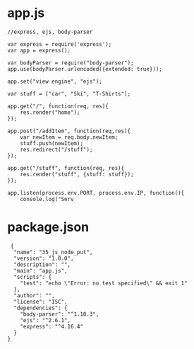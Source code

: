 # app.js

    //express, ejs, body-parser

    var express = require('express');
    var app = express();

    var bodyParser = require("body-parser");
    app.use(bodyParser.urlencoded({extended: true}));

    app.set("view engine", "ejs");

    var stuff = ["car", "Ski", "T-Shirts"];

    app.get("/", function(req, res){
        res.render("home");
    });

    app.post("/addItem", function(req,res){
        var newItem = req.body.newItem;
        stuff.push(newItem);
        res.redirect("/stuff");
    });

    app.get("/stuff", function(req, res){
        res.render("stuff", {stuff: stuff});
    });

    app.listen(process.env.PORT, process.env.IP, function(){
        console.log("Serv
        
 # package.json
 
     {
      "name": "35_js_node_put",
      "version": "1.0.0",
      "description": "",
      "main": "app.js",
      "scripts": {
        "test": "echo \"Error: no test specified\" && exit 1"
      },
      "author": "",
      "license": "ISC",
      "dependencies": {
        "body-parser": "^1.18.3",
        "ejs": "^2.6.1",
        "express": "^4.16.4"
      }
    }
